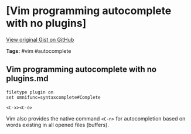 # [Vim programming autocomplete with no plugins] 

[View original Gist on GitHub](https://gist.github.com/Integralist/32a615581c9d0af1b5f53f4f9ba64607)

**Tags:** #vim #autocomplete

## Vim programming autocomplete with no plugins.md

```viml
filetype plugin on
set omnifunc=syntaxcomplete#Complete
```

`<C-x><C-o>`
  
Vim also provides the native command `<C-n>` for autocompletion based on words existing in all opened files (buffers).

